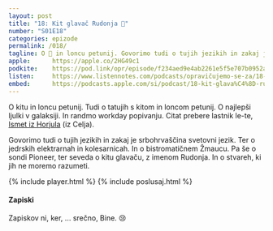 ```yaml
---
layout: post
title: "18: Kit glavač Rudonja 🐋"
number: "S01E18"
categories: epizode
permalink: /018/
tagline: O 🐋 in loncu petunij. Govorimo tudi o tujih jezikih in zakaj je srbohrvaščina svetovni jezik. Ter o jedrskih elektrarnah in bistromatičnem Žmaucu. Citat prebere Ismet iz Horjula. 
apple:		https://apple.co/2HG49c1
podkite:	https://pod.link/opr/episode/f234aed9e4ab2261e5f5e707b0952a02
listen:		https://www.listennotes.com/podcasts/opravičujemo-se-za/18-kit-glavač-rudonja-9lf_tPGT8pF/embed/
embed:		https://podcasts.apple.com/si/podcast/18-kit-glava%C4%8D-rudonja/id1514750013?i=1000492765765
---
```


O kitu in loncu petunij. Tudi o tatujih s kitom in loncom petunij. O najlepši ljulki v galaksiji. In randmo workday popivanju. Citat prebere lastnik le-te, [Ismet iz Horjula](https://twitter.com/IsmeTsHorjuLa/) (iz Celja). 

Govorimo tudi o tujih jezikih in zakaj je srbohrvaščina svetovni jezik. Ter o jedrskih elektrarnah in kolesarnicah. In o bistromatičnem Žmaucu. Pa še o sondi Pioneer, ter seveda o kitu glavaču, z imenom Rudonja. In o stvareh, ki jih ne moremo razumeti.

{% include player.html %}
{% include poslusaj.html %}

#### Zapiski

Zapiskov ni, ker, ... srečno, Bine. 😢
